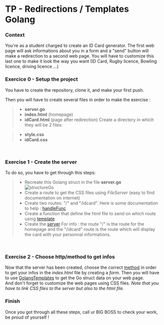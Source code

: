 # TP - Redirections / Templates Golang

### Context

You're as a student charged to create an ID Card generator. The first web page will ask informations about you in a form and a "send" button will make a redirection to a second web page.
You will have to customize this last one to make it look the way you want (ID Card, Rugby licence, Bowling licence, driving licence ...)
<br>

### Exercice 0 - Setup the project

You have to create the repository, clone it, and make your first push.

Then you will have to create several files in order to make the exercise :

> - **server.go**
> - **index.html** (homepage)
> - **idCard.html** (page after redirection)
Create a directory in which they will be 2 files:

> - **style.css**
> - **idCard.css**
<br>

### Exercise 1 - Create the server

To do so, you have to get through this steps:

> - Recreate this Golang struct in the file **server.go** <br>
![structureGo](https://i.imgur.com/olR3L82.png?1)
> - Create a route to get the CSS files using *FileServer* (easy to find documentation on internet)
> - Create two routes: "/" and "/idcard". Here is some documentation to help : [handleFunc](https://pkg.go.dev/net/http#HandleFunc)
> - Create a function that define the html file to send on which route using [template](https://pkg.go.dev/html/template)
> - Create the [server](https://pkg.go.dev/net/http#ListendAndServe)
For info : the route "/" is the route for the homepage and the "/idcard" route is the route which will display the card with your personnal informations.
<br>

### Exercise 2 - Choose http/method to get infos

Now that the server has been created, choose the correct [method](https://developer.mozilla.org/en-US/docs/Web/HTTP/Methods) in order to get your infos in the *index.html* file by creating a *form*.
Then you will have to use [GolangTemplates](https://pkg.go.dev/text/template) to get the Go struct data on your web page.
<br>
And don't forget to customize the web pages using CSS files. *Note that you have to link CSS files to the server but also to the html file.*

### Finish

Once you got through all these steps, call ur BIG BOSS to check your work, be proud of yourself !